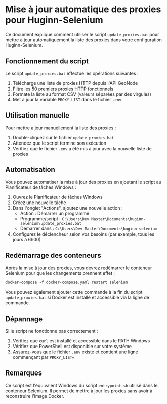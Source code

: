 # Mise à jour automatique des proxies pour Huginn-Selenium

Ce document explique comment utiliser le script `update_proxies.bat` pour mettre à jour automatiquement la liste des proxies dans votre configuration Huginn-Selenium.

## Fonctionnement du script

Le script `update_proxies.bat` effectue les opérations suivantes :

1. Télécharge une liste de proxies HTTP depuis l'API GeoNode
2. Filtre les 50 premiers proxies HTTP fonctionnels
3. Formate la liste au format CSV (valeurs séparées par des virgules)
4. Met à jour la variable `PROXY_LIST` dans le fichier `.env`

## Utilisation manuelle

Pour mettre à jour manuellement la liste des proxies :

1. Double-cliquez sur le fichier `update_proxies.bat`
2. Attendez que le script termine son exécution
3. Vérifiez que le fichier `.env` a été mis à jour avec la nouvelle liste de proxies

## Automatisation

Vous pouvez automatiser la mise à jour des proxies en ajoutant le script au Planificateur de tâches Windows :

1. Ouvrez le Planificateur de tâches Windows
2. Créez une nouvelle tâche
3. Dans l'onglet "Actions", ajoutez une nouvelle action :
   - Action : Démarrer un programme
   - Programme/script : `C:\Users\Dev Master\Documents\huginn-selenium\update_proxies.bat`
   - Démarrer dans : `C:\Users\Dev Master\Documents\huginn-selenium`
4. Configurez le déclencheur selon vos besoins (par exemple, tous les jours à 6h00)

## Redémarrage des conteneurs

Après la mise à jour des proxies, vous devrez redémarrer le conteneur Selenium pour que les changements prennent effet :

```batch
docker-compose -f docker-compose.yaml restart selenium
```

Vous pouvez également ajouter cette commande à la fin du script `update_proxies.bat` si Docker est installé et accessible via la ligne de commande.

## Dépannage

Si le script ne fonctionne pas correctement :

1. Vérifiez que `curl` est installé et accessible dans le PATH Windows
2. Vérifiez que PowerShell est disponible sur votre système
3. Assurez-vous que le fichier `.env` existe et contient une ligne commençant par `PROXY_LIST=`

## Remarques

Ce script est l'équivalent Windows du script `entrypoint.sh` utilisé dans le conteneur Selenium. Il permet de mettre à jour les proxies sans avoir à reconstruire l'image Docker.
